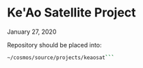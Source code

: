 # Ke'Ao Satellite Project
January 27, 2020

Repository should be placed into:
```bash 
~/cosmos/source/projects/keaosat```
